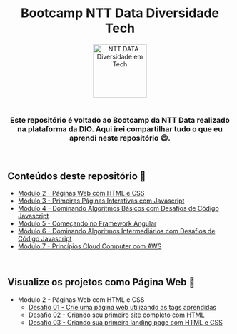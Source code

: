 <div align="center">
  <h1>Bootcamp NTT Data Diversidade Tech</h1>
  <img height="120" src="https://hermes.digitalinnovation.one/tracks/cf84a1fb-27d1-48c0-847b-e4632ee16519.png" alt="NTT DATA Diversidade em Tech">
</div>

<div align="center">
  <br>
  <h3>Este repositório é voltado ao Bootcamp da NTT Data realizado na plataforma da DIO. Aqui irei compartilhar tudo o que eu aprendi neste repositório 😄.</h3>
  <br>
</div>

## Conteúdos deste repositório 🔎

- [Módulo 2 - Páginas Web com HTML e CSS](modulo_2/Modulo2.md)
- [Módulo 3 - Primeiras Páginas Interativas com Javascript](./modulo_3/Modulo3.md)
- [Módulo 4 - Dominando Algoritmos Básicos com Desafios de Código Javascript]()
- [Módulo 5 - Começando no Framework Angular]()
- [Módulo 6 - Dominando Algoritmos Intermediários com Desafios de Código Javascript]()
- [Módulo 7 - Princípios Cloud Computer com AWS]()

<br>

## Visualize os projetos como Página Web 👀

- Módulo 2 - Páginas Web com HTML e CSS
  - [Desafio 01 - Crie uma página web utilizando as tags aprendidas](https://lucasnsf.github.io/bootcamp-ntt-data-diversidade/modulo_2/desafio-01.html)
  - [Desafio 02 - Criando seu primeiro site completo com HTML](https://lucasnsf.github.io/bootcamp-ntt-data-diversidade/modulo_2/desafio-02/desafio-02.html)
  - [Desafio 03 - Criando sua primeira landing page com HTML e CSS](https://lucasnsf.github.io/bootcamp-ntt-data-diversidade/modulo_2/desafio-03/desafio-03.html)
